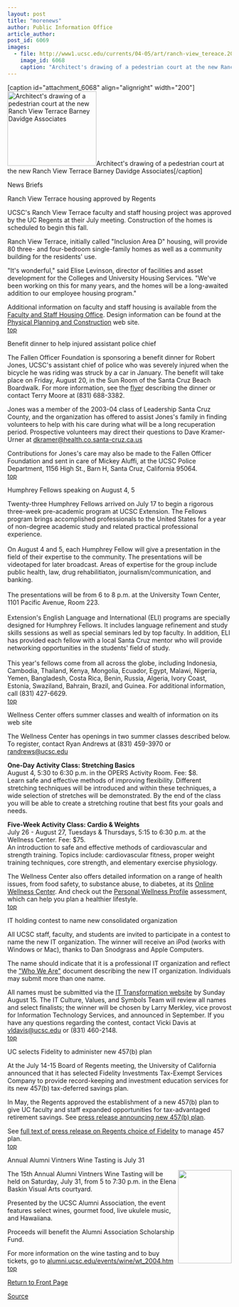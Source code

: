 ```yaml
---
layout: post
title: "morenews"
author: Public Information Office
article_author: 
post_id: 6069
images:
  - file: http://www1.ucsc.edu/currents/04-05/art/ranch-view_tereace.200.jpg
    image_id: 6068
    caption: "Architect's drawing of a pedestrian court at the new Ranch View Terrace Barney Davidge Associates"
---
```


[caption id="attachment_6068" align="alignright" width="200"]<a href="http://dev-ucsc-news.pantheonsite.io/wp-content/uploads/2004/07/ranch-view_tereace.200.jpg"><img class="size-full wp-image-6068" src="http://dev-ucsc-news.pantheonsite.io/wp-content/uploads/2004/07/ranch-view_tereace.200.jpg" alt="Architect's drawing of a pedestrian court at the new Ranch View Terrace Barney Davidge Associates" width="200" height="167" /></a>Architect's drawing of a pedestrian court at the new Ranch View Terrace Barney Davidge Associates[/caption]
<p class="pagehead">
  News Briefs
</p>
<p class="sectionhead">
  <a name="housing" id="housing"></a>Ranch View Terrace housing approved by Regents
</p>
<p>
  UCSC's Ranch View Terrace faculty and staff housing project was approved by the UC Regents at their July meeting. Construction of the homes is scheduled to begin this fall.
</p>
<p>
  Ranch View Terrace, initially called "Inclusion Area D" housing, will provide 80 three- and four-bedroom single-family homes as well as a community building for the residents' use.
</p>
<p>
  "It's wonderful," said Elise Levinson, director of facilities and asset development for the Colleges and University Housing Services. "We've been working on this for many years, and the homes will be a long-awaited addition to our employee housing program."
</p>
<p>
  Additional information on faculty and staff housing is available from the <a href="http://housing.ucsc.edu/housing/faculty.html">Faculty and Staff Housing Office</a>. Design information can be found at the <a href="http://ppc.ucsc.edu/cp/projects/5707/%20">Physical Planning and Construction</a> web site.<br>
  <a href="#housing">top</a>
</p>
<p class="sectionhead">
  <a name="dinner" id="dinner"></a>Benefit dinner to help injured assistant police chief
</p>
<p>
  The Fallen Officer Foundation is sponsoring a benefit dinner for Robert Jones, UCSC's assistant chief of police who was severely injured when the bicycle he was riding was struck by a car in January. The benefit will take place on Friday, August 20, in the Sun Room of the Santa Cruz Beach Boardwalk. For more information, see the <a href="../art/jones_robt_flyer.jpg">flyer</a> describing the dinner or contact Terry Moore at (831) 688-3382.
</p>
<p>
  Jones was a member of the 2003-04 class of Leadership Santa Cruz County, and the organization has offered to assist Jones's family in finding volunteers to help with his care during what will be a long recuperation period. Prospective volunteers may direct their questions to Dave Kramer-Urner at <a href="mailto:dkramer@health.co.santa-cruz.ca.us">dkramer@health.co.santa-cruz.ca.us</a>
</p>
<p>
  Contributions for Jones's care may also be made to the Fallen Officer Foundation and sent in care of Mickey Aluffi, at the UCSC Police Department, 1156 High St., Barn H, Santa Cruz, California 95064.<br>
  <a href="#housing">top</a>
</p>
<p>
  <span class="sectionhead"><a id="Humphrey" name="humphrey"></a>Humphrey Fellows speaking on August 4, 5</span>
</p>
<p>
  Twenty-three Humphrey Fellows arrived on July 17 to begin a rigorous three-week pre-academic program at UCSC Extension. The Fellows program brings accomplished professionals to the United States for a year of non-degree academic study and related practical professional experience.<br>
  <br>
  On August 4 and 5, each Humphrey Fellow will give a presentation in the field of their expertise to the community. The presentations will be videotaped for later broadcast. Areas of expertise for the group include public health, law, drug rehabilitiaton, journalism/communication, and banking.<br>
  <br>
  The presentations will be from 6 to 8 p.m. at the University Town Center, 1101 Pacific Avenue, Room 223.<br>
  <br>
  Extension's English Language and International (ELI) programs are specially designed for Humphrey Fellows. It includes language refinement and study skills sessions as well as special seminars led by top faculty. In addition, ELI has provided each fellow with a local Santa Cruz mentor who will provide networking opportunities in the students' field of study.<br>
  <br>
  This year's fellows come from all across the globe, including Indonesia, Cambodia, Thailand, Kenya, Mongolia, Ecuador, Egypt, Malawi, Nigeria, Yemen, Bangladesh, Costa Rica, Benin, Russia, Algeria, Ivory Coast, Estonia, Swaziland, Bahrain, Brazil, and Guinea. For additional information, call (831) 427-6629.<br>
  <a href="#housing">top</a>
</p>
<p class="sectionhead">
  <a name="wellness" id="wellness"></a>Wellness Center offers summer classes and wealth of information on its web site
</p>
<p>
  The Wellness Center has openings in two summer classes described below. To register, contact Ryan Andrews at (831) 459-3970 or <a href="mailto:randrews@ucsc.edu">randrews@ucsc.edu</a>
</p>
<p>
  <strong>One-Day Activity Class: Stretching Basics</strong><br>
  August 4, 5:30 to 6:30 p.m. in the OPERS Activity Room. Fee: $8.<br>
  Learn safe and effective methods of improving flexibility. Different stretching techniques will be introduced and within these techniques, a wide selection of stretches will be demonstrated. By the end of the class you will be able to create a stretching routine that best fits your goals and needs.
</p>
<p>
  <strong>Five-Week Activity Class: Cardio &amp; Weights<br></strong>July 26 - August 27, Tuesdays &amp; Thursdays, 5:15 to 6:30 p.m. at the Wellness Center. Fee: $75.<br>
  An introduction to safe and effective methods of cardiovascular and strength training. Topics include: cardiovascular fitness, proper weight training techniques, core strength, and elementary exercise physiology.
</p>
<p>
  The Wellness Center also offers detailed information on a range of health issues, from food safety, to substance abuse, to diabetes, at its <a href="http://owcucsc.wellsource.com/dh/default.asp">Online Wellness Center</a>. And check out the <a href="https://wellsuite.com/ucsc/pwp/approot/PWPTermsOfUse.asp?sid=2004072214572977770">Personal Wellness Profile</a> assessment, which can help you plan a healthier lifestyle.<br>
  <a href="#housing">top</a>
</p>
<p class="sectionhead">
  <a name="contest" id="contest"></a>IT holding contest to name new consolidated organization
</p>
<p>
  All UCSC staff, faculty, and students are invited to participate in a contest to name the new IT organization. The winner will receive an iPod (works with Windows or Mac), thanks to Dan Snodgrass and Apple Computers.
</p>
<p>
  The name should indicate that it is a professional IT organization and reflect the <a href="http://its.ucsc.edu/transformation/news_and_events/presentations/who_we_are.pdf">"Who We Are"</a> document describing the new IT organization. Individuals may submit more than one name.
</p>
<p>
  All names must be submitted via the <a href="http://its.ucsc.edu/transformation/naming_contest.php">IT Transformation website</a> by Sunday August 15. The IT Culture, Values, and Symbols Team will review all names and select finalists; the winner will be chosen by Larry Merkley, vice provost for Information Technology Services, and announced in September. If you have any questions regarding the contest, contact Vicki Davis at <a href="mailto:vldavis@ucsc.edu">vldavis@ucsc.edu</a> or (831) 460-2148.<br>
  <a href="#housing">top</a>
</p>
<p class="sectionhead">
  <a name="fidelity" id="fidelity"></a>UC selects Fidelity to administer new 457(b) plan
</p>
<p>
  At the July 14-15 Board of Regents meeting, the University of California announced that it has selected Fidelity Investments Tax-Exempt Services Company to provide record-keeping and investment education services for its new 457(b) tax-deferred savings plan.
</p>
<p>
  In May, the Regents approved the establishment of a new 457(b) plan to give UC faculty and staff expanded opportunities for tax-advantaged retirement savings. See <a href="http://atyourservice.ucop.edu/news/general/retirement_savings.html">press release announcing new 457(b) plan</a>.
</p>
<p>
  See <a href="http://atyourservice.ucop.edu/news/retirement/fidelity_457b_plan.html">full text of press release on Regents choice of Fidelity</a> to manage 457 plan.<br>
  <a href="#housing">top</a>
</p>
<p>
  <span class="sectionhead"><a name="vintners" id="vintners"></a>Annual Alumni Vintners Wine Tasting is July 31</span>
</p>
<p>
  <img align="right" height="209" src="../art/wine.04-07-12.jpg" width="120" alt="">The 15th Annual Alumni Vintners Wine Tasting will be held on Saturday, July 31, from 5 to 7:30 p.m. in the Elena Baskin Visual Arts courtyard.
</p>
<p>
  Presented by the UCSC Alumni Association, the event features select wines, gourmet food, live ukulele music, and Hawaiiana.
</p>
<p>
  Proceeds will benefit the Alumni Association Scholarship Fund.
</p>
<p>
  For more information on the wine tasting and to buy tickets, go to <a href="http://alumni.ucsc.edu/events/wine/wt_2004.htm">alumni.ucsc.edu/events/wine/wt_2004.htm</a><br>
  <a href="#housing">top</a>
</p>
<p>
  <a href="http://currents.ucsc.edu/">Return to Front Page</a>
</p>
<p><a href="http://www1.ucsc.edu/currents/04-05/07-26/morenews.html" title="Permalink to morenews">Source</a></p>
